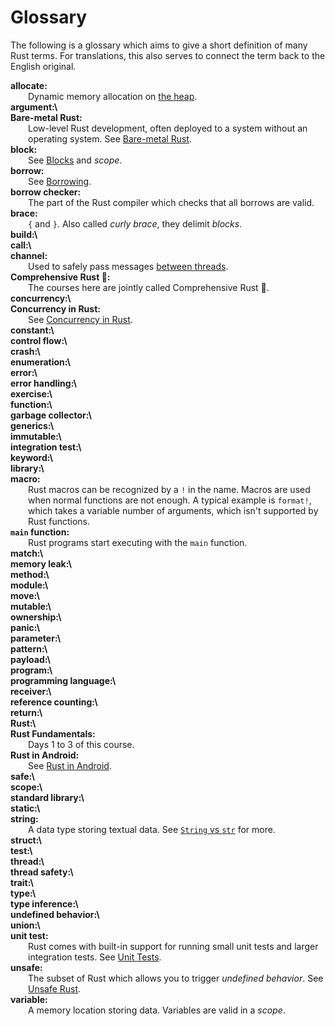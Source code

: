 # Glossary

The following is a glossary which aims to give a short definition of many Rust
terms. For translations, this also serves to connect the term back to the
English original.

<style>
h1#glossary ~ ul {
    list-style: none;
    padding-inline-start: 0;
}

h1#glossary ~ ul > li {
    /* Simplify with "text-indent: 2em hanging" when supported:
       https://caniuse.com/mdn-css_properties_text-indent_hanging */
    padding-left: 2em;
    text-indent: -2em;
}

h1#glossary ~ ul > li:first-line {
    font-weight: bold;
}
</style>

<!--
Translators: please add the English term in italic after your translated term.
Also, please keep the hard line breaks to ensure a nice formatting.
-->

- allocate:\
  Dynamic memory allocation on [the heap](memory-management/stack-vs-heap.md).
- argument:\
- Bare-metal Rust:\
  Low-level Rust development, often deployed to a system without an operating
  system. See [Bare-metal Rust](bare-metal.md).
- block:\
  See [Blocks](control-flow/blocks.md) and _scope_.
- borrow:\
  See [Borrowing](ownership/borrowing.md).
- borrow checker:\
  The part of the Rust compiler which checks that all borrows are valid.
- brace:\
  `{` and `}`. Also called _curly brace_, they delimit _blocks_.
- build:\
- call:\
- channel:\
  Used to safely pass messages [between threads](concurrency/channels.md).
- Comprehensive Rust 🦀:\
  The courses here are jointly called Comprehensive Rust 🦀.
- concurrency:\
- Concurrency in Rust:\
  See [Concurrency in Rust](concurrency.md).
- constant:\
- control flow:\
- crash:\
- enumeration:\
- error:\
- error handling:\
- exercise:\
- function:\
- garbage collector:\
- generics:\
- immutable:\
- integration test:\
- keyword:\
- library:\
- macro:\
  Rust macros can be recognized by a `!` in the name. Macros are used
  when normal functions are not enough. A typical example is `format!`,
  which takes a variable number of arguments, which isn't supported by
  Rust functions.
- `main` function:\
  Rust programs start executing with the `main` function.
- match:\
- memory leak:\
- method:\
- module:\
- move:\
- mutable:\
- ownership:\
- panic:\
- parameter:\
- pattern:\
- payload:\
- program:\
- programming language:\
- receiver:\
- reference counting:\
- return:\
- Rust:\
- Rust Fundamentals:\
  Days 1 to 3 of this course.
- Rust in Android:\
  See [Rust in Android](android.md).
- safe:\
- scope:\
- standard library:\
- static:\
- string:\
  A data type storing textual data. See
  [`String` vs `str`](basic-syntax/string-slices.html) for more.
- struct:\
- test:\
- thread:\
- thread safety:\
- trait:\
- type:\
- type inference:\
- undefined behavior:\
- union:\
- unit test:\
  Rust comes with built-in support for running small unit tests and larger
  integration tests. See [Unit Tests](testing/unit-tests.html).
- unsafe:\
  The subset of Rust which allows you to trigger _undefined behavior_.
  See [Unsafe Rust](unsafe.html).
- variable:\
  A memory location storing data. Variables are valid in a _scope_.

